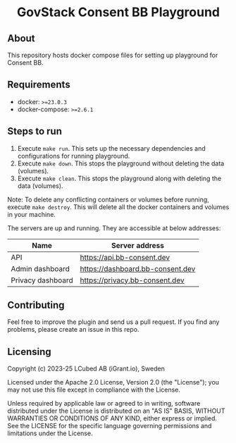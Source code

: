 <h1 align="center">
    GovStack Consent BB Playground
</h1>

## About

This repository hosts docker compose files for setting up playground for Consent BB.

## Requirements

- docker: `>=23.0.3`
- docker-compose: `>=2.6.1`

## Steps to run

1. Execute `make run`. This sets up the necessary dependencies and configurations for running playground.
2. Execute `make down`. This stops the playground without deleting the data (volumes).
3. Execute `make clean`. This stops the playground along with deleting the data (volumes).

Note: To delete any conflicting containers or volumes before running, execute `make destroy`. This will delete all the docker containers and volumes in your machine.

The servers are up and running. They are accessible at below addresses:

| Name              | Server address                   |
| ----------------- | -------------------------------- |
| API               | https://api.bb-consent.dev       |
| Admin dashboard   | https://dashboard.bb-consent.dev |
| Privacy dashboard | https://privacy.bb-consent.dev   |

## Contributing

Feel free to improve the plugin and send us a pull request. If you find any problems, please create an issue in this repo.

## Licensing

Copyright (c) 2023-25 LCubed AB (iGrant.io), Sweden

Licensed under the Apache 2.0 License, Version 2.0 (the "License"); you may not use this file except in compliance with the License.

Unless required by applicable law or agreed to in writing, software distributed under the License is distributed on an "AS IS" BASIS, WITHOUT WARRANTIES OR CONDITIONS OF ANY KIND, either express or implied. See the LICENSE for the specific language governing permissions and limitations under the License.